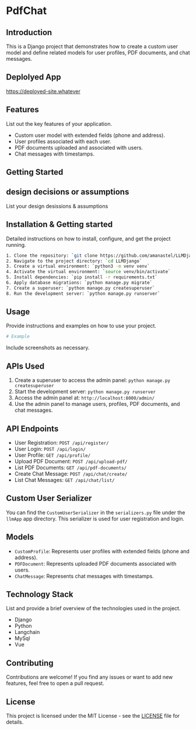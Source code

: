 # PdfChat

## Introduction
This is a Django project that demonstrates how to create a custom user model and define related models for user profiles, PDF documents, and chat messages.
## Deplolyed App
https://deployed-site.whatever


## Features
List out the key features of your application.

- Custom user model with extended fields (phone and address).
- User profiles associated with each user.
- PDF documents uploaded and associated with users.
- Chat messages with timestamps.

## Getting Started



## design decisions or assumptions
List your design desissions & assumptions

## Installation & Getting started
Detailed instructions on how to install, configure, and get the project running.

```bash
1. Clone the repository: `git clone https://github.com/amanastel/LLMDjango.git`
2. Navigate to the project directory: `cd LLMDjango`
3. Create a virtual environment: `python3 -m venv venv`
4. Activate the virtual environment: `source venv/bin/activate`
5. Install dependencies: `pip install -r requirements.txt`
6. Apply database migrations: `python manage.py migrate`
7. Create a superuser: `python manage.py createsuperuser`
8. Run the development server: `python manage.py runserver`
```

## Usage
Provide instructions and examples on how to use your project.

```bash
# Example
```

Include screenshots as necessary.

## APIs Used
1. Create a superuser to access the admin panel: `python manage.py createsuperuser`
2. Start the development server: `python manage.py runserver`
3. Access the admin panel at: `http://localhost:8000/admin/`
4. Use the admin panel to manage users, profiles, PDF documents, and chat messages.


## API Endpoints
- User Registration: `POST /api/register/`
- User Login: `POST /api/login/`
- User Profile: `GET /api/profile/`
- Upload PDF Document: `POST /api/upload-pdf/`
- List PDF Documents: `GET /api/pdf-documents/`
- Create Chat Message: `POST /api/chat/create/`
- List Chat Messages: `GET /api/chat/list/`

## Custom User Serializer

You can find the `CustomUserSerializer` in the `serializers.py` file under the `llmApp` app directory. This serializer is used for user registration and login.


## Models

- `CustomProfile`: Represents user profiles with extended fields (phone and address).
- `PDFDocument`: Represents uploaded PDF documents associated with users.
- `ChatMessage`: Represents chat messages with timestamps.


## Technology Stack
List and provide a brief overview of the technologies used in the project.

- Django
- Python
- Langchain
- MySql
- Vue



## Contributing

Contributions are welcome! If you find any issues or want to add new features, feel free to open a pull request.

## License

This project is licensed under the MIT License - see the [LICENSE](LICENSE) file for details.
